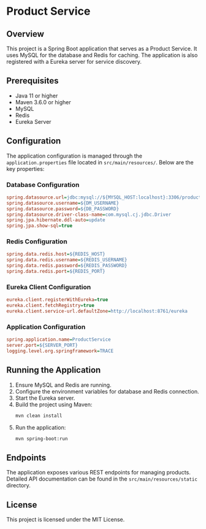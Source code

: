 # Product Service

## Overview
This project is a Spring Boot application that serves as a Product Service. It uses MySQL for the database and Redis for caching. The application is also registered with a Eureka server for service discovery.

## Prerequisites
- Java 11 or higher
- Maven 3.6.0 or higher
- MySQL
- Redis
- Eureka Server

## Configuration
The application configuration is managed through the `application.properties` file located in `src/main/resources/`. Below are the key properties:

### Database Configuration
```ini
spring.datasource.url=jdbc:mysql://${MYSQL_HOST:localhost}:3306/productDB
spring.datasource.username=${DM_USERNAME}
spring.datasource.password=${DB_PASSWORD}
spring.datasource.driver-class-name=com.mysql.cj.jdbc.Driver
spring.jpa.hibernate.ddl-auto=update
spring.jpa.show-sql=true
```

### Redis Configuration
```ini
spring.data.redis.host=${REDIS_HOST}
spring.data.redis.username=${REDIS_USERNAME}
spring.data.redis.password=${REDIS_PASSWORD}
spring.data.redis.port=${REDIS_PORT}
```

### Eureka Client Configuration
```ini
eureka.client.registerWithEureka=true
eureka.client.fetchRegistry=true
eureka.client.service-url.defaultZone=http://localhost:8761/eureka
```

### Application Configuration
```ini
spring.application.name=ProductService
server.port=${SERVER_PORT}
logging.level.org.springframework=TRACE
```

## Running the Application
1. Ensure MySQL and Redis are running.
2. Configure the environment variables for database and Redis connection.
3. Start the Eureka server.
4. Build the project using Maven:
   ```sh
   mvn clean install
   ```
5. Run the application:
   ```sh
   mvn spring-boot:run
   ```

## Endpoints
The application exposes various REST endpoints for managing products. Detailed API documentation can be found in the `src/main/resources/static` directory.

## License
This project is licensed under the MIT License.
